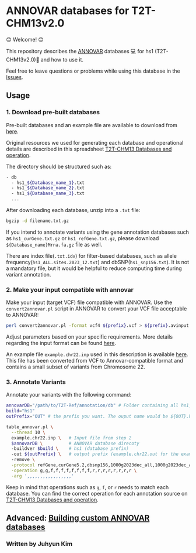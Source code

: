 # ANNOVAR databases for T2T-CHM13v2.0

😊 Welcome! 😊

This repository describes the [ANNOVAR](https://annovar.openbioinformatics.org/) databases 💻 for hs1 (T2T-CHM13v2.0)🧬 and how to use it.

Feel free to leave questions or problems while using this database in the [Issues](T2T-Ref/issues).

## Usage

### 1. Download pre-built databases

Pre-built databases and an example file are available to download from [here](https://s3-us-west-2.amazonaws.com/human-pangenomics/index.html?prefix=T2T/CHM13/assemblies/annotation/annovar/).

Original resources we used for generating each database and operational details are described in this spreadsheet [T2T-CHM13 Databases and operation](https://docs.google.com/spreadsheets/d/1sgjmGLLbXAZpyNiSUbxiEa1hJEVDxuOqL1yAmpDV5BA/edit?usp=sharing).

The directory should be structured such as:
```bash
- db
  - hs1_${Database_name_1}.txt
  - hs1_${Database_name_2}.txt
  - hs1_${Database_name_3}.txt
  ...
```

After downloading each database, unzip into a `.txt` file:
```bash
bgzip -d filename.txt.gz
```

If you intend to annotate variants using the gene annotation databases such as `hs1_curGene.txt.gz` or `hs1_refGene.txt.gz`, please download `${Database_name}Mrna.fa.gz` file as well.

There are index file(`.txt.idx`) for filter-based databases, such as allele frequency(`hs1_ALL.sites.2023_12.txt`) and dbSNP(`hs1_snp156.txt`).  It is not a mandatory file, but it would be helpful to reduce computing time during variant annotation.

### 2. Make your input compatible with annovar

Make your input (target VCF) file compatible with ANNOVAR. Use the `convert2annovar.pl` script in ANNOVAR to convert your VCF file acceptable to ANNOVAR:

```bash
perl convert2annovar.pl -format vcf4 ${prefix}.vcf > ${prefix}.avinput
```
Adjust parameters based on your specific requirements. More details regarding the input format can be found [here](https://annovar.openbioinformatics.org/en/latest/user-guide/input/).

An example file `example.chr22.inp` used in this description is available [here](https://s3-us-west-2.amazonaws.com/human-pangenomics/index.html?prefix=T2T/CHM13/assemblies/annotation/annovar/). This file has been converted from VCF to Annovar-compatible format and contains a small subset of variants from Chromosome 22.

### 3. Annotate Variants
Annotate your variants with the following command:

```bash
annovarDB="/path/to/T2T-Ref/annotation/db" # Folder containing all hs1_*.txt files
build="hs1"
outPrefix="OUT" # the prefix you want. The ouput name would be ${OUT}.hs1_multianno.txt

table_annovar.pl \
  --thread 10 \ 
  example.chr22.inp \   # Input file from step 2
  $annovarDB \          # ANNOVAR database direcoty
  -buildver $build \    # hs1 (database prefix)
  -out ${outPrefix} \   # output prefix (example.chr22.out for the example output)
  -remove \
  -protocol refGene,curGene5.2,dbsnp156,1000g2023dec_all,1000g2023dec_afr,1000g2023dec_amr,1000g2023dec_eas,1000g2023dec_eur,1000g2023dec_sas,clinvar_20231217,gwas_20231207,nonSyntenic,hg38_issues,feat,cenSat,sraccess,sraccess_hg38,sraccess_hs1Only \
  -operation g,g,f,f,f,f,f,f,f,f,r,r,r,r,r,r,r,r \
  -arg ',,,,,,,,,,,,,,,,,'
```

Keep in mind that operations such as `g`, `f`, or `r` needs to match each database. You can find the correct operation for each annotation source on [T2T-CHM13 Databases and operation](https://docs.google.com/spreadsheets/d/1sgjmGLLbXAZpyNiSUbxiEa1hJEVDxuOqL1yAmpDV5BA/edit?usp=sharing).

## Advanced: [Building custom ANNOVAR databases](annovar_db.md)

### Written by Juhyun Kim